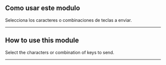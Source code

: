 ## Como usar este modulo

Selecciona los caracteres o combinaciones de teclas a enviar.


---


## How to use this module

Select the characters or combination of keys to send.

---